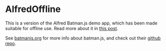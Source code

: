 AlfredOffline
=============

This is a version of the Alfred Batman.js demo app, which has been made suitable for offline use. Read more about it in [this post](http://blog.tomkr.org/2011/09/29/using-batman-js-for-offline-apps/).

See [batmanjs.org](http://batmanjs.org/) for more info about batman.js, and check out their [github repo](https://github.com/Shopify/batman).
